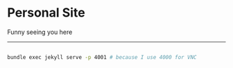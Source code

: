 # Personal Site

Funny seeing you here

---

```sh

bundle exec jekyll serve -p 4001 # because I use 4000 for VNC
```
